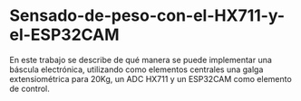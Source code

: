 # Sensado-de-peso-con-el-HX711-y-el-ESP32CAM
En este trabajo se describe de qué manera se puede implementar una báscula electrónica, utilizando como elementos centrales una galga extensiométrica para 20Kg, un ADC HX711 y un ESP32CAM como elemento de control.
